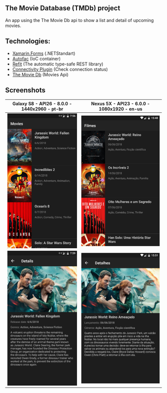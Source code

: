 ## The Movie Database (TMDb) project

An app using the The Movie Db api to show a list and detail of upcoming movies.

## Technologies:

- [Xamarin.Forms](https://docs.microsoft.com/pt-br/xamarin/xamarin-forms/) (.NETStandart)
- [Autofac](https://github.com/autofac/Autofac) (IoC container)
- [Refit](https://github.com/reactiveui/refit) (The automatic type-safe REST library)
- [Connectivity Plugin](https://github.com/jamesmontemagno/ConnectivityPlugin) (Check connection status)
- [The Movie Db](https://developers.themoviedb.org/3) (Movies Api)

## Screenshots

| Galaxy S8 - API26 - 8.0.0 - 1440x2960 - pt-br | Nexus 5X - API23 - 6.0.0 - 1080x1920 - en-us | 
| --- | --- |
|![en-us-list](https://github.com/tiago-carneiro/TMDb/blob/development/screenshots/list-en-us.png)|![en-us-list](https://github.com/tiago-carneiro/TMDb/blob/development/screenshots/list-pt-br.png)|
|![en-us-detail](https://github.com/tiago-carneiro/TMDb/blob/development/screenshots/detail-en-us.png)|![en-us-detail](https://github.com/tiago-carneiro/TMDb/blob/development/screenshots/detail-pt-br.png)|
